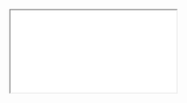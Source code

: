 

<iframe id=ifrMenuSearch src=./plugin/view-github-search.html class=iframeMenu ></iframe>

<div id=mnuContents ></div>

<iframe id=ifrMenu src=./plugin/view-github-profile.html width=100% height=0 frameBorder=0 ></iframe>